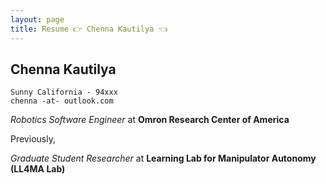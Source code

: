 ```yaml
---
layout: page
title: Resume 👉 Chenna Kautilya 👈
---
```

## Chenna Kautilya

```
Sunny California - 94xxx
chenna -at- outlook.com
```

*Robotics Software Engineer* at **Omron Research Center of America**

Previously,

*Graduate Student Researcher* at **Learning Lab for Manipulator Autonomy (LL4MA Lab)**
